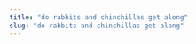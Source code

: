 ```yaml
---
title: "do rabbits and chinchillas get along"
slug: "do-rabbits-and-chinchillas-get-along"
---
```


